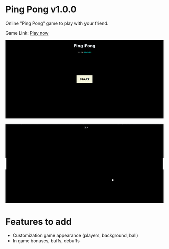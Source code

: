 # Ping Pong v1.0.0

Online  "Ping Pong" game to play with your friend.

Game Link: [Play now](https://zyabrik10.github.io/PingPong/)

![1727180204185](images/README/1727180204185.png)

**![1727180183805](images/README/1727180183805.png)**

# Features to add

* Customization game appearance (players, background, ball)
* In game bonuses, buffs, debuffs
